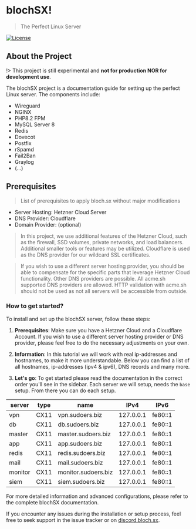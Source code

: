 # blochSX!
> The Perfect Linux Server

[![License](https://img.shields.io/badge/license-CC%20BY--NC%203.0-blue)](https://creativecommons.org/licenses/by-nc/3.0/)

## About the Project

!> This project is still experimental and **not for production NOR for development use**.

The blochSX project is a documentation guide for setting up the perfect Linux server. The components include:
- Wireguard
- NGINX
- PHP8.2 FPM
- MySQL Server 8
- Redis
- Dovecot
- Postfix
- rSpamd
- Fail2Ban
- Graylog
- (...)

## Prerequisites
> List of prerequisites to apply bloch.sx without major modifications

- Server Hosting: Hetzner Cloud Server
- DNS Provider: Cloudflare
- Domain Provider: (optional)

> In this project, we use additional features of the Hetzner Cloud, such as the firewall, SSD volumes, private networks, and load balancers. Additional smaller tools or features may be utilized. Cloudflare is used as the DNS provider for our wildcard SSL certificates.

> If you wish to use a different server hosting provider, you should be able to compensate for the specific parts that leverage Hetzner Cloud functionality. Other DNS providers are possible. All acme.sh supported DNS providers are allowed. HTTP validation with acme.sh should not be used as not all servers will be accessible from outside.

### How to get started?

To install and set up the blochSX server, follow these steps:

1. **Prerequisites**: Make sure you have a Hetzner Cloud and a Cloudflare Account. If you wish to use a different server hosting provider or DNS provider, please feel free to do the necessary adjustments on your own.

2. **Information**: In this tutorial we will work with real ip-addresses and hostnames, to make it more understandable. Below you can find a list of all hostnames, ip-addresses (ipv4 & ipv6), DNS records and many more.

3. **Let's go**: To get started please read the documentation in the correct order you'll see in the sidebar. Each server we will setup, needs the `base` setup. From there you can do each setup.

| server | type     | name  | IPv4  | IPv6  |
|----------|----------|-------|-------|-------|
| vpn | CX11 | vpn.sudoers.biz | 127.0.0.1 | fe80::1 |
| db | CX11 | db.sudoers.biz | 127.0.0.1 | fe80::1 |
| master | CX11 | master.sudoers.biz | 127.0.0.1 | fe80::1 |
| app | CX11 | app.sudoers.biz | 127.0.0.1 | fe80::1 |
| redis | CX11 | redis.sudoers.biz | 127.0.0.1 | fe80::1 |
| mail | CX11 | mail.sudoers.biz | 127.0.0.1 | fe80::1 |
| monitor | CX11 | monitor.sudoers.biz | 127.0.0.1 | fe80::1 |
| siem | CX11 | siem.sudoers.biz | 127.0.0.1 | fe80::1 |

For more detailed information and advanced configurations, please refer to the complete blochSX documentation.

If you encounter any issues during the installation or setup process, feel free to seek support in the issue tracker or on [discord.bloch.sx](https://discord.bloch.sx).
```
